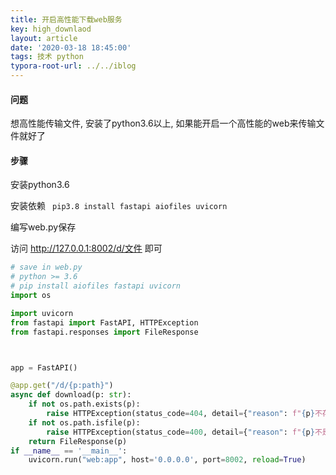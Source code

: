 ```yaml
---
title: 开启高性能下载web服务
key: high_downlaod
layout: article
date: '2020-03-18 18:45:00'
tags: 技术 python
typora-root-url: ../../iblog
---
```


#### 问题

想高性能传输文件, 安装了python3.6以上, 如果能开启一个高性能的web来传输文件就好了

#### 步骤

安装python3.6

安装依赖 <code> pip3.8 install fastapi aiofiles uvicorn</code>

编写web.py保存

访问 http://127.0.0.1:8002/d/文件  即可

```python
# save in web.py
# python >= 3.6
# pip install aiofiles fastapi uvicorn
import os

import uvicorn
from fastapi import FastAPI, HTTPException
from fastapi.responses import FileResponse



app = FastAPI()

@app.get("/d/{p:path}")
async def download(p: str):
    if not os.path.exists(p):
        raise HTTPException(status_code=404, detail={"reason": f"{p}不存在","dir": os.path.abspath('.'), "files": os.listdir()})
    if not os.path.isfile(p):
        raise HTTPException(status_code=400, detail={"reason": f"{p}不是文件", "dir": os.path.abspath(p), "files": os.listdir(p)})
    return FileResponse(p)
if __name__ == '__main__':
    uvicorn.run("web:app", host='0.0.0.0', port=8002, reload=True)
```

